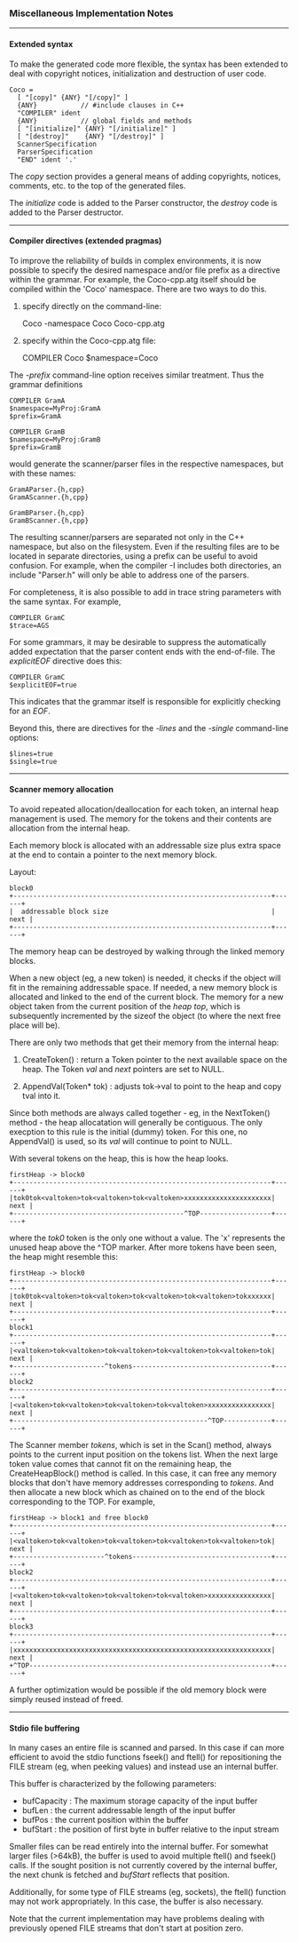 ### Miscellaneous Implementation Notes

---------------

#### Extended syntax

To make the generated code more flexible, the syntax has been extended
to deal with copyright notices, initialization and destruction of user
code.

    Coco =
      [ "[copy]" {ANY} "[/copy]" ]
      {ANY}           // #include clauses in C++
      "COMPILER" ident
      {ANY}           // global fields and methods
      [ "[initialize]" {ANY} "[/initialize]" ]
      [ "[destroy]"    {ANY} "[/destroy]" ]
      ScannerSpecification
      ParserSpecification
      "END" ident '.'


The *copy* section provides a general means of adding copyrights,
notices, comments, etc. to the top of the generated files.

The *initialize* code is added to the Parser constructor, the
*destroy* code is added to the Parser destructor.


---------------

#### Compiler directives (extended pragmas)

To improve the reliability of builds in complex environments, it is
now possible to specify the desired namespace and/or file prefix as a
directive within the grammar. For example, the Coco-cpp.atg itself should
be compiled within the 'Coco' namespace. There are two ways to do this.

1. specify directly on the command-line:

    Coco -namespace Coco Coco-cpp.atg

2. specify within the Coco-cpp.atg file:

    COMPILER Coco
    $namespace=Coco


The *-prefix* command-line option receives similar treatment.
Thus the grammar definitions

    COMPILER GramA
    $namespace=MyProj:GramA
    $prefix=GramA

    COMPILER GramB
    $namespace=MyProj:GramB
    $prefix=GramB


would generate the scanner/parser files in the respective namespaces,
but with these names:

    GramAParser.{h,cpp}
    GramAScanner.{h,cpp}

    GramBParser.{h,cpp}
    GramBScanner.{h,cpp}


The resulting scanner/parsers are separated not only in the C++
namespace, but also on the filesystem. Even if the resulting files are
to be located in separate directories, using a prefix can be useful to
avoid confusion. For example, when the compiler -I includes both
directories, an include "Parser.h" will only be able to address one of
the parsers.

For completeness, it is also possible to add in trace string parameters
with the same syntax. For example,

    COMPILER GramC
    $trace=AGS


For some grammars, it may be desirable to suppress the automatically
added expectation that the parser content ends with the end-of-file.
The *explicitEOF* directive does this:

    COMPILER GramC
    $explicitEOF=true

This indicates that the grammar itself is responsible for explicitly
checking for an *EOF*.

Beyond this, there are directives for the *-lines* and the *-single*
command-line options:

    $lines=true
    $single=true


---------------

#### Scanner memory allocation

To avoid repeated allocation/deallocation for each token, an internal
heap management is used. The memory for the tokens and their contents
are allocation from the internal heap.

Each memory block is allocated with an addressable size plus extra space
at the end to contain a pointer to the next memory block.

Layout:

    block0
    +-----------------------------------------------------------------+------+
    |  addressable block size                                         | next |
    +-----------------------------------------------------------------+------+

The memory heap can be destroyed by walking through the linked memory
blocks.

When a new object (eg, a new token) is needed, it checks if the object
will fit in the remaining addressable space. If needed, a new memory
block is allocated and linked to the end of the current block. The
memory for a new object taken from the current position of the *heap
top*, which is subsequently incremented by the sizeof the object (to
where the next free place will be).


There are only two methods that get their memory from the internal heap:

1. CreateToken() : return a Token pointer to the next available space
   on the heap. The Token *val* and *next* pointers are set to NULL.

2. AppendVal(Token* tok) : adjusts tok->val to point to the heap and
   copy tval into it.


Since both methods are always called together - eg, in the NextToken()
method - the heap allocatation will generally be contiguous. The only
execption to this rule is the initial (dummy) token. For this one, no
AppendVal() is used, so its *val* will continue to point to NULL.

With several tokens on the heap, this is how the heap looks.

    firstHeap -> block0
    +-----------------------------------------------------------------+------+
    |tok0tok<valtoken>tok<valtoken>tok<valtoken>xxxxxxxxxxxxxxxxxxxxxx| next |
    +-------------------------------------------^TOP------------------+------+

where the *tok0* token is the only one without a value. The 'x' represents
the unused heap above the ^TOP marker. After more tokens have been seen, the
heap might resemble this:

    firstHeap -> block0
    +-----------------------------------------------------------------+------+
    |tok0tok<valtoken>tok<valtoken>tok<valtoken>tok<valtoken>tokxxxxxx| next |
    +-----------------------------------------------------------------+------+
    block1
    +-----------------------------------------------------------------+------+
    |<valtoken>tok<valtoken>tok<valtoken>tok<valtoken>tok<valtoken>tok| next |
    +-----------------------^tokens-----------------------------------+------+
    block2
    +-----------------------------------------------------------------+------+
    |<valtoken>tok<valtoken>tok<valtoken>tok<valtoken>xxxxxxxxxxxxxxxx| next |
    +-------------------------------------------------^TOP------------+------+

The Scanner member *tokens*, which is set in the Scan() method, always points
to the current input position on the tokens list. When the next large token
value comes that cannot fit on the remaining heap, the CreateHeapBlock()
method is called. In this case, it can free any memory blocks that don't have
memory addresses corresponding to *tokens*. And then allocate a new block
which as chained on to the end of the block corresponding to the TOP.
For example,

    firstHeap -> block1 and free block0
    +-----------------------------------------------------------------+------+
    |<valtoken>tok<valtoken>tok<valtoken>tok<valtoken>tok<valtoken>tok| next |
    +-----------------------^tokens-----------------------------------+------+
    block2
    +-----------------------------------------------------------------+------+
    |<valtoken>tok<valtoken>tok<valtoken>tok<valtoken>xxxxxxxxxxxxxxxx| next |
    +-----------------------------------------------------------------+------+
    block3
    +-----------------------------------------------------------------+------+
    |xxxxxxxxxxxxxxxxxxxxxxxxxxxxxxxxxxxxxxxxxxxxxxxxxxxxxxxxxxxxxxxxx| next |
    +^TOP-------------------------------------------------------------+------+


A further optimization would be possible if the old memory block were simply
reused instead of freed.

---------------

#### Stdio file buffering

In many cases an entire file is scanned and parsed. In this case if
can more efficient to avoid the stdio functions fseek() and ftell()
for repositioning the FILE stream (eg, when peeking values) and instead use
an internal buffer.

This buffer is characterized by the following parameters:

- bufCapacity : The maximum storage capacity of the input buffer
- bufLen : the current addressable length of the input buffer
- bufPos : the current position within the buffer
- bufStart : the position of first byte in buffer relative to the input stream

Smaller files can be read entirely into the internal buffer. For
somewhat larger files (>64kB), the buffer is used to avoid multiple
ftell() and fseek() calls. If the sought position is not currently
covered by the internal buffer, the next chunk is fetched and
*bufStart* reflects that position.

Additionally, for some type of FILE streams (eg, sockets), the ftell()
function may not work appropriately. In this case, the buffer is also
necessary.

Note that the current implementation may have problems dealing with
previously opened FILE streams that don't start at position zero.

